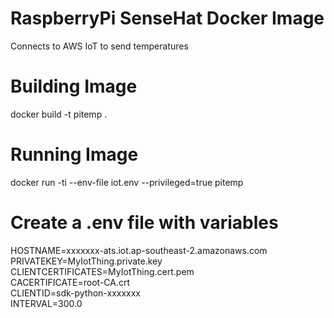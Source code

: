 # RaspberryPi SenseHat Docker Image

Connects to AWS IoT to send temperatures

# Building Image
docker build -t pitemp .

# Running Image 
docker run -ti --env-file iot.env --privileged=true pitemp


# Create a .env file with variables
HOSTNAME=xxxxxxx-ats.iot.ap-southeast-2.amazonaws.com  
PRIVATEKEY=MyIotThing.private.key  
CLIENTCERTIFICATES=MyIotThing.cert.pem  
CACERTIFICATE=root-CA.crt  
CLIENTID=sdk-python-xxxxxxx  
INTERVAL=300.0
